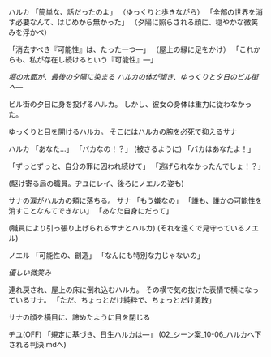 ハルカ
「簡単な、話だったのよ」
（ゆっくりと歩きながら）
「全部の世界を消す必要なんて、はじめから無かった」
（夕陽に照らされる顔に、穏やかな微笑みを浮かべ）

「消去すべき『可能性』は、たった一つ―」
（屋上の縁に足をかけ）
「これからも、私が存在し続けるという『可能性』―」

_堀の水面が、最後の夕陽に染まる_
_ハルカの体が傾き、ゆっくりと夕日のビル街へ―_

ビル街の夕日に身を投げるハルカ。
しかし、彼女の身体は重力に従わなかった。

ゆっくりと目を開けるハルカ。
そこにはハルカの腕を必死で抑えるサナ

ハルカ
「あなた…」
「バカなの！？」
(被さるように)
「バカはあなたよ！」

「ずっとずっと、自分の罪に囚われ続けて」
「逃げられなかったんでしょ！？」

(駆け寄る局の職員。ヂユにレイ、後ろにノエルの姿も)

サナの涙がハルカの頬に落ちる。
サナ
「もう嫌なの」
「誰も、誰かの可能性を消すことなんてできない」
「あなた自身にだって」

(職員により引っ張り上げられるサナとハルカ)
(それを遠くで見守っているノエル)

ノエル
「可能性の、創造」
「なんにも特別な力じゃないの」

_優しい微笑み_

連れ戻され、屋上の床に倒れ込むハルカ。
その横で気の抜けた表情で横になっているサナ。
「ただ、ちょっとだけ純粋で、ちょっとだけ勇敢」

サナの顔を横目に、諦めたように目を閉じる

ヂユ(OFF)
「規定に基づき、日生ハルカは―」
(02_シーン案_10-06_ハルカへ下される判決.mdへ)
